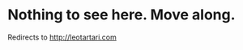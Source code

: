 Nothing to see here. Move along.
===============================

Redirects to http://leotartari.com
